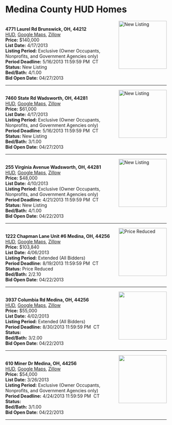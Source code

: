 # Medina County HUD Homes

[<img alt="New Listing" src="https://www.hudhomestore.com/pages/ImageShow.aspx?Case=412-554145" align="right" style="height:150px;">](http://www.hudhomestore.com/Listing/PropertyDetails.aspx?caseNumber=412-554145)  
**4771 Laurel Rd Brunswick, OH, 44212**  
[HUD](http://www.hudhomestore.com/Listing/PropertyDetails.aspx?caseNumber=412-554145), [Google Maps](http://maps.google.com/maps?q=4771+Laurel+Rd+Brunswick%2C+OH%2C+44212), [Zillow](http://www.zillow.com/homes/4771+Laurel+Rd+Brunswick%2C+OH%2C+44212/)  
**Price:** $140,000  
**List Date:** 4/17/2013  
**Listing Period:** Exclusive (Owner Occupants, Nonprofits, and Government Agencies only)  
**Period Deadline:** 5/16/2013 11:59:59 PM  CT  
**Status:** New Listing  
**Bed/Bath:** 4/1.00  
**Bid Open Date:** 04/27/2013

***

[<img alt="New Listing" src="https://www.hudhomestore.com/pages/ImageShow.aspx?Case=412-510835" align="right" style="height:150px;">](http://www.hudhomestore.com/Listing/PropertyDetails.aspx?caseNumber=412-510835)  
**7460 State Rd Wadsworth, OH, 44281**  
[HUD](http://www.hudhomestore.com/Listing/PropertyDetails.aspx?caseNumber=412-510835), [Google Maps](http://maps.google.com/maps?q=7460+State+Rd+Wadsworth%2C+OH%2C+44281), [Zillow](http://www.zillow.com/homes/7460+State+Rd+Wadsworth%2C+OH%2C+44281/)  
**Price:** $61,000  
**List Date:** 4/17/2013  
**Listing Period:** Exclusive (Owner Occupants, Nonprofits, and Government Agencies only)  
**Period Deadline:** 5/16/2013 11:59:59 PM  CT  
**Status:** New Listing  
**Bed/Bath:** 3/1.00  
**Bid Open Date:** 04/27/2013

***

[<img alt="New Listing" src="https://www.hudhomestore.com/pages/ImageShow.aspx?Case=412-559478" align="right" style="height:150px;">](http://www.hudhomestore.com/Listing/PropertyDetails.aspx?caseNumber=412-559478)  
**255 Virginia Avenue Wadsworth, OH, 44281**  
[HUD](http://www.hudhomestore.com/Listing/PropertyDetails.aspx?caseNumber=412-559478), [Google Maps](http://maps.google.com/maps?q=255+Virginia+Avenue+Wadsworth%2C+OH%2C+44281), [Zillow](http://www.zillow.com/homes/255+Virginia+Avenue+Wadsworth%2C+OH%2C+44281/)  
**Price:** $48,000  
**List Date:** 4/10/2013  
**Listing Period:** Exclusive (Owner Occupants, Nonprofits, and Government Agencies only)  
**Period Deadline:** 4/21/2013 11:59:59 PM  CT  
**Status:** New Listing  
**Bed/Bath:** 4/1.00  
**Bid Open Date:** 04/22/2013

***

[<img alt="Price Reduced" src="https://www.hudhomestore.com/pages/ImageShow.aspx?Case=412-634528" align="right" style="height:150px;">](http://www.hudhomestore.com/Listing/PropertyDetails.aspx?caseNumber=412-634528)  
**1222 Chapman Lane Unit #6 Medina, OH, 44256**  
[HUD](http://www.hudhomestore.com/Listing/PropertyDetails.aspx?caseNumber=412-634528), [Google Maps](http://maps.google.com/maps?q=1222+Chapman+Lane+Unit+%236+Medina%2C+OH%2C+44256), [Zillow](http://www.zillow.com/homes/1222+Chapman+Lane+Unit+%236+Medina%2C+OH%2C+44256/)  
**Price:** $103,840  
**List Date:** 4/06/2013  
**Listing Period:** Extended (All Bidders)  
**Period Deadline:** 8/19/2013 11:59:59 PM  CT  
**Status:** Price Reduced  
**Bed/Bath:** 2/2.10  
**Bid Open Date:** 04/22/2013

***

[<img alt="" src="https://www.hudhomestore.com/pages/ImageShow.aspx?Case=412-524565" align="right" style="height:150px;">](http://www.hudhomestore.com/Listing/PropertyDetails.aspx?caseNumber=412-524565)  
**3937 Columbia Rd Medina, OH, 44256**  
[HUD](http://www.hudhomestore.com/Listing/PropertyDetails.aspx?caseNumber=412-524565), [Google Maps](http://maps.google.com/maps?q=3937+Columbia+Rd+Medina%2C+OH%2C+44256), [Zillow](http://www.zillow.com/homes/3937+Columbia+Rd+Medina%2C+OH%2C+44256/)  
**Price:** $55,000  
**List Date:** 4/02/2013  
**Listing Period:** Extended (All Bidders)  
**Period Deadline:** 8/30/2013 11:59:59 PM  CT  
**Status:**   
**Bed/Bath:** 3/2.00  
**Bid Open Date:** 04/22/2013

***

[<img alt="" src="https://www.hudhomestore.com/pages/ImageShow.aspx?Case=412-495739" align="right" style="height:150px;">](http://www.hudhomestore.com/Listing/PropertyDetails.aspx?caseNumber=412-495739)  
**610 Miner Dr Medina, OH, 44256**  
[HUD](http://www.hudhomestore.com/Listing/PropertyDetails.aspx?caseNumber=412-495739), [Google Maps](http://maps.google.com/maps?q=610+Miner+Dr+Medina%2C+OH%2C+44256), [Zillow](http://www.zillow.com/homes/610+Miner+Dr+Medina%2C+OH%2C+44256/)  
**Price:** $54,000  
**List Date:** 3/26/2013  
**Listing Period:** Exclusive (Owner Occupants, Nonprofits, and Government Agencies only)  
**Period Deadline:** 4/24/2013 11:59:59 PM  CT  
**Status:**   
**Bed/Bath:** 3/1.00  
**Bid Open Date:** 04/22/2013

***

